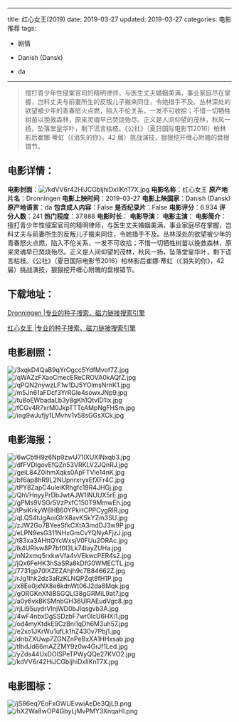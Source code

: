 
---
title: 红心女王(2019)
date: 2019-03-27
updated: 2019-03-27
categories: 电影推荐
tags:
- 剧情

- Danish (Dansk)
- da
---


> 擅打青少年性侵案官司的精明律师，与医生丈夫婚姻美满，事业家庭尽在掌握，岂料丈夫与前妻所生的反叛儿子搬来同住，令她措手不及。丛林深处的欲望被少年的青春怒火点燃，陷入不伦关系，一发不可收拾；不惜一切牺牲树苗以挽救森林，原来灵魂早已焚烧殆尽。正义是人间仰望的茂林，秋风一扬，坠落堂皇华叶，剩下谎言枯枝。《公社》（夏日国际电影节2016）柏林影后崔娜·蒂虹（《消失的你》，42 届）挑战演技，狠狠挖开缠心附魄的盘根错节。

## **电影详情**：

**电影封面**：<img src="https://image.tmdb.org/t/p/w200/kdVV6r42HiJCGbIjhiDxlIKnT7X.jpg" alt="/kdVV6r42HiJCGbIjhiDxlIKnT7X.jpg" title="/kdVV6r42HiJCGbIjhiDxlIKnT7X.jpg">
**电影名称**：红心女王
**原产地片名**：Dronningen
**电影上映时间**：2019-03-27
**电影上映国家**：Danish (Dansk)
**原产地语言**：da
**包含成人内容**：False
**是否纪录片**：False
**电影评分**：6.934
**评分人数**：241
**热门程度**：37.888
**电影时长**：
**电影导演**：
**电影主演**：
**电影简介**：擅打青少年性侵案官司的精明律师，与医生丈夫婚姻美满，事业家庭尽在掌握，岂料丈夫与前妻所生的反叛儿子搬来同住，令她措手不及。丛林深处的欲望被少年的青春怒火点燃，陷入不伦关系，一发不可收拾；不惜一切牺牲树苗以挽救森林，原来灵魂早已焚烧殆尽。正义是人间仰望的茂林，秋风一扬，坠落堂皇华叶，剩下谎言枯枝。《公社》（夏日国际电影节2016）柏林影后崔娜·蒂虹（《消失的你》，42 届）挑战演技，狠狠挖开缠心附魄的盘根错节。

## **下载地址**：
[Dronningen |专业的种子搜索、磁力链接搜索引擎](https://movie.amd794.com:2083/?search=Dronningen&ordering=&mode=match_phrase&page_size=10&page=1)

[红心女王 |专业的种子搜索、磁力链接搜索引擎](https://movie.amd794.com:2083/?search=%E7%BA%A2%E5%BF%83%E5%A5%B3%E7%8E%8B&ordering=&mode=match_phrase&page_size=10&page=1)
 

## **电影剧照**：
<img src="https://image.tmdb.org/t/p/original/3xqkD4QaB9qYrOgcc5YdfMvof7Z.jpg" alt="/3xqkD4QaB9qYrOgcc5YdfMvof7Z.jpg" title="/3xqkD4QaB9qYrOgcc5YdfMvof7Z.jpg"><img src="https://image.tmdb.org/t/p/original/qWAZzFXaoCmecEReCROVA0kAQfZ.jpg" alt="/qWAZzFXaoCmecEReCROVA0kAQfZ.jpg" title="/qWAZzFXaoCmecEReCROVA0kAQfZ.jpg"><img src="https://image.tmdb.org/t/p/original/qPQN2nywzLF1w1DJ5YOlmsNrnK1.jpg" alt="/qPQN2nywzLF1w1DJ5YOlmsNrnK1.jpg" title="/qPQN2nywzLF1w1DJ5YOlmsNrnK1.jpg"><img src="https://image.tmdb.org/t/p/original/m5Jn61aFDcf3YrRGle4sowxJNp9.jpg" alt="/m5Jn61aFDcf3YrRGle4sowxJNp9.jpg" title="/m5Jn61aFDcf3YrRGle4sowxJNp9.jpg"><img src="https://image.tmdb.org/t/p/original/tu8oEWbadaLb3y8gKh1QtvlD1Ix.jpg" alt="/tu8oEWbadaLb3y8gKh1QtvlD1Ix.jpg" title="/tu8oEWbadaLb3y8gKh1QtvlD1Ix.jpg"><img src="https://image.tmdb.org/t/p/original/fCGv4R7xrM0JkpTTTcAMpNgFHSm.jpg" alt="/fCGv4R7xrM0JkpTTTcAMpNgFHSm.jpg" title="/fCGv4R7xrM0JkpTTTcAMpNgFHSm.jpg"><img src="https://image.tmdb.org/t/p/original/iog9wJufjy1LMvhv1v58sGGsXCk.jpg" alt="/iog9wJufjy1LMvhv1v58sGGsXCk.jpg" title="/iog9wJufjy1LMvhv1v58sGGsXCk.jpg">

## **电影海报**：
<img src="https://image.tmdb.org/t/p/original/6wCbtH9z6Np9zwU71IXUXINxqb3.jpg" alt="/6wCbtH9z6Np9zwU71IXUXINxqb3.jpg" title="/6wCbtH9z6Np9zwU71IXUXINxqb3.jpg"><img src="https://image.tmdb.org/t/p/original/dfFVDIgovEfQZn53VRKLV2JQnRJ.jpg" alt="/dfFVDIgovEfQZn53VRKLV2JQnRJ.jpg" title="/dfFVDIgovEfQZn53VRKLV2JQnRJ.jpg"><img src="https://image.tmdb.org/t/p/original/geiL84Z0ihmXqks0ApFTVle14nK.jpg" alt="/geiL84Z0ihmXqks0ApFTVle14nK.jpg" title="/geiL84Z0ihmXqks0ApFTVle14nK.jpg"><img src="https://image.tmdb.org/t/p/original/bf6ap8hR9L2NUpnrxryxEfXFr4C.jpg" alt="/bf6ap8hR9L2NUpnrxryxEfXFr4C.jpg" title="/bf6ap8hR9L2NUpnrxryxEfXFr4C.jpg"><img src="https://image.tmdb.org/t/p/original/tPY8ZapC4uIeiKRhgfc19R4JHGj.jpg" alt="/tPY8ZapC4uIeiKRhgfc19R4JHGj.jpg" title="/tPY8ZapC4uIeiKRhgfc19R4JHGj.jpg"><img src="https://image.tmdb.org/t/p/original/QhVHnyyPrDbJwtAJW1INUUX5rE.jpg" alt="/QhVHnyyPrDbJwtAJW1INUUX5rE.jpg" title="/QhVHnyyPrDbJwtAJW1INUUX5rE.jpg"><img src="https://image.tmdb.org/t/p/original/gPMs9VSGr5VzPxfC150T9MmwEh.jpg" alt="/gPMs9VSGr5VzPxfC150T9MmwEh.jpg" title="/gPMs9VSGr5VzPxfC150T9MmwEh.jpg"><img src="https://image.tmdb.org/t/p/original/tPsiKrkyW6HB60YPkHCPPCygRIR.jpg" alt="/tPsiKrkyW6HB60YPkHCPPCygRIR.jpg" title="/tPsiKrkyW6HB60YPkHCPPCygRIR.jpg"><img src="https://image.tmdb.org/t/p/original/qLQS4tJgAoiGIrX8avKSkYZm3SU.jpg" alt="/qLQS4tJgAoiGIrX8avKSkYZm3SU.jpg" title="/qLQS4tJgAoiGIrX8avKSkYZm3SU.jpg"><img src="https://image.tmdb.org/t/p/original/zJW2Go7BYeeSfkCXtA3mdDJ3w9P.jpg" alt="/zJW2Go7BYeeSfkCXtA3mdDJ3w9P.jpg" title="/zJW2Go7BYeeSfkCXtA3mdDJ3w9P.jpg"><img src="https://image.tmdb.org/t/p/original/eLPN9esG311NHxGmCvYQNyAFjzJ.jpg" alt="/eLPN9esG311NHxGmCvYQNyAFjzJ.jpg" title="/eLPN9esG311NHxGmCvYQNyAFjzJ.jpg"><img src="https://image.tmdb.org/t/p/original/t83xa3AHttQYcWxsjV0FUu2ORAc.jpg" alt="/t83xa3AHttQYcWxsjV0FUu2ORAc.jpg" title="/t83xa3AHttQYcWxsjV0FUu2ORAc.jpg"><img src="https://image.tmdb.org/t/p/original/lk4URIsw8P7bf0l3Lk74IayZUHa.jpg" alt="/lk4URIsw8P7bf0l3Lk74IayZUHa.jpg" title="/lk4URIsw8P7bf0l3Lk74IayZUHa.jpg"><img src="https://image.tmdb.org/t/p/original/nN2xmq5rxkwVfa4vVEkwcPER4s2.jpg" alt="/nN2xmq5rxkwVfa4vVEkwcPER4s2.jpg" title="/nN2xmq5rxkwVfa4vVEkwcPER4s2.jpg"><img src="https://image.tmdb.org/t/p/original/jQx6FeHK3hSaSRa8kDfG0WMECTL.jpg" alt="/jQx6FeHK3hSaSRa8kDfG0WMECTL.jpg" title="/jQx6FeHK3hSaSRa8kDfG0WMECTL.jpg"><img src="https://image.tmdb.org/t/p/original/7731gp70IXZEZAhjh9c7B84662Z.jpg" alt="/7731gp70IXZEZAhjh9c7B84662Z.jpg" title="/7731gp70IXZEZAhjh9c7B84662Z.jpg"><img src="https://image.tmdb.org/t/p/original/rJg1lhk2dz3aRzKLNQPZqt8fH1P.jpg" alt="/rJg1lhk2dz3aRzKLNQPZqt8fH1P.jpg" title="/rJg1lhk2dz3aRzKLNQPZqt8fH1P.jpg"><img src="https://image.tmdb.org/t/p/original/x8Ee0jxNX8e6kdnWt06J2da8Mqk.jpg" alt="/x8Ee0jxNX8e6kdnWt06J2da8Mqk.jpg" title="/x8Ee0jxNX8e6kdnWt06J2da8Mqk.jpg"><img src="https://image.tmdb.org/t/p/original/gORGKnXNiBSGQLl38gGRMiL9at7.jpg" alt="/gORGKnXNiBSGQLl38gGRMiL9at7.jpg" title="/gORGKnXNiBSGQLl38gGRMiL9at7.jpg"><img src="https://image.tmdb.org/t/p/original/a0y6vkBKSMnbGH36UlRAEudVgc8.jpg" alt="/a0y6vkBKSMnbGH36UlRAEudVgc8.jpg" title="/a0y6vkBKSMnbGH36UlRAEudVgc8.jpg"><img src="https://image.tmdb.org/t/p/original/rjLi95uydrVInjWD0bJIqsgvb3A.jpg" alt="/rjLi95uydrVInjWD0bJIqsgvb3A.jpg" title="/rjLi95uydrVInjWD0bJIqsgvb3A.jpg"><img src="https://image.tmdb.org/t/p/original/4wF4nbxDgSSDzbF7wr0lcU6HXi1.jpg" alt="/4wF4nbxDgSSDzbF7wr0lcU6HXi1.jpg" title="/4wF4nbxDgSSDzbF7wr0lcU6HXi1.jpg"><img src="https://image.tmdb.org/t/p/original/od4myKtdkE9CzBni1qDh6M3uh57.jpg" alt="/od4myKtdkE9CzBni1qDh6M3uh57.jpg" title="/od4myKtdkE9CzBni1qDh6M3uh57.jpg"><img src="https://image.tmdb.org/t/p/original/e2xo1JKrWu1ufLk1hZ430v7Pbj1.jpg" alt="/e2xo1JKrWu1ufLk1hZ430v7Pbj1.jpg" title="/e2xo1JKrWu1ufLk1hZ430v7Pbj1.jpg"><img src="https://image.tmdb.org/t/p/original/dnbZXUwp7ZGNZnPeBxXA1HHxsab.jpg" alt="/dnbZXUwp7ZGNZnPeBxXA1HHxsab.jpg" title="/dnbZXUwp7ZGNZnPeBxXA1HHxsab.jpg"><img src="https://image.tmdb.org/t/p/original/tIhdJd66mAZZMY9z0w4GrJf1Led.jpg" alt="/tIhdJd66mAZZMY9z0w4GrJf1Led.jpg" title="/tIhdJd66mAZZMY9z0w4GrJf1Led.jpg"><img src="https://image.tmdb.org/t/p/original/yZds44UxDOISPeTPWyQQe27KVO2.jpg" alt="/yZds44UxDOISPeTPWyQQe27KVO2.jpg" title="/yZds44UxDOISPeTPWyQQe27KVO2.jpg"><img src="https://image.tmdb.org/t/p/original/kdVV6r42HiJCGbIjhiDxlIKnT7X.jpg" alt="/kdVV6r42HiJCGbIjhiDxlIKnT7X.jpg" title="/kdVV6r42HiJCGbIjhiDxlIKnT7X.jpg">

## **电影图标**：
<img src="https://image.tmdb.org/t/p/original/jS86eq7EoFxGWUEvwiAeDe3QjL9.png" alt="/jS86eq7EoFxGWUEvwiAeDe3QjL9.png" title="/jS86eq7EoFxGWUEvwiAeDe3QjL9.png"><img src="https://image.tmdb.org/t/p/original/hX2Wa8wOP4GbyLjMvPMY3XnqaHl.png" alt="/hX2Wa8wOP4GbyLjMvPMY3XnqaHl.png" title="/hX2Wa8wOP4GbyLjMvPMY3XnqaHl.png">
